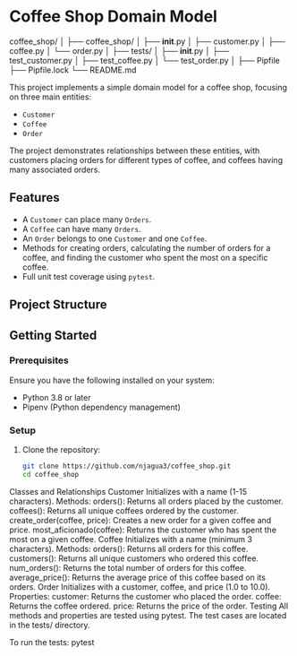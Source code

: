 # Coffee Shop Domain Model

coffee_shop/
│
├── coffee_shop/
│   ├── __init__.py
│   ├── customer.py
│   ├── coffee.py
│   └── order.py
│
├── tests/
│   ├── __init__.py
│   ├── test_customer.py
│   ├── test_coffee.py
│   └── test_order.py
│
├── Pipfile
├── Pipfile.lock
└── README.md


This project implements a simple domain model for a coffee shop, focusing on three main entities:
- `Customer`
- `Coffee`
- `Order`

The project demonstrates relationships between these entities, with customers placing orders for different types of coffee, and coffees having many associated orders.

## Features

- A `Customer` can place many `Orders`.
- A `Coffee` can have many `Orders`.
- An `Order` belongs to one `Customer` and one `Coffee`.
- Methods for creating orders, calculating the number of orders for a coffee, and finding the customer who spent the most on a specific coffee.
- Full unit test coverage using `pytest`.

## Project Structure


## Getting Started

### Prerequisites

Ensure you have the following installed on your system:
- Python 3.8 or later
- Pipenv (Python dependency management)

### Setup

1. Clone the repository:
   ```bash
   git clone https://github.com/njagua3/coffee_shop.git
   cd coffee_shop

Classes and Relationships
Customer
Initializes with a name (1-15 characters).
Methods:
orders(): Returns all orders placed by the customer.
coffees(): Returns all unique coffees ordered by the customer.
create_order(coffee, price): Creates a new order for a given coffee and price.
most_aficionado(coffee): Returns the customer who has spent the most on a given coffee.
Coffee
Initializes with a name (minimum 3 characters).
Methods:
orders(): Returns all orders for this coffee.
customers(): Returns all unique customers who ordered this coffee.
num_orders(): Returns the total number of orders for this coffee.
average_price(): Returns the average price of this coffee based on its orders.
Order
Initializes with a customer, coffee, and price (1.0 to 10.0).
Properties:
customer: Returns the customer who placed the order.
coffee: Returns the coffee ordered.
price: Returns the price of the order.
Testing
All methods and properties are tested using pytest. The test cases are located in the tests/ directory.

To run the tests: pytest